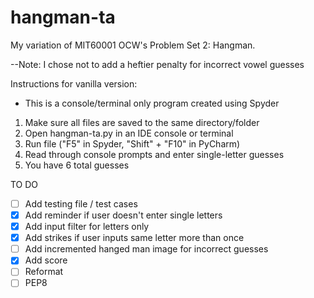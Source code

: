 # hangman-ta
My variation of MIT60001 OCW's Problem Set 2: Hangman.

--Note: I chose not to add a heftier penalty for incorrect vowel guesses

Instructions for vanilla version:
- This is a console/terminal only program created using Spyder
1. Make sure all files are saved to the same directory/folder
2. Open hangman-ta.py in an IDE console or terminal
3. Run file ("F5" in Spyder, "Shift" + "F10" in PyCharm)
4. Read through console prompts and enter single-letter guesses
5. You have 6 total guesses

TO DO
- [ ] Add testing file / test cases
- [X] Add reminder if user doesn't enter single letters
- [X] Add input filter for letters only
- [X] Add strikes if user inputs same letter more than once
- [ ] Add incremented hanged man image for incorrect guesses
- [X] Add score
- [ ] Reformat
- [ ] PEP8
